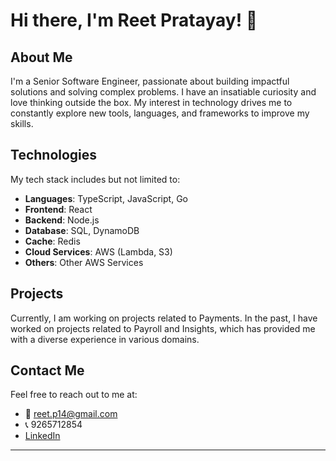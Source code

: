 # Hi there, I'm Reet Pratayay! 👋

## About Me
I'm a Senior Software Engineer, passionate about building impactful solutions and solving complex problems. I have an insatiable curiosity and love thinking outside the box. My interest in technology drives me to constantly explore new tools, languages, and frameworks to improve my skills.

## Technologies
My tech stack includes but not limited to:
- **Languages**: TypeScript, JavaScript, Go
- **Frontend**: React
- **Backend**: Node.js
- **Database**: SQL, DynamoDB
- **Cache**: Redis
- **Cloud Services**: AWS (Lambda, S3)
- **Others**: Other AWS Services

## Projects
Currently, I am working on projects related to Payments. In the past, I have worked on projects related to Payroll and Insights, which has provided me with a diverse experience in various domains.

## Contact Me
Feel free to reach out to me at:
- 📧 reet.p14@gmail.com
- 📞 9265712854
- [LinkedIn](https://linkedin.com/reetp1)

---

